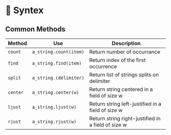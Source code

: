 # 🧬 Syntex

## Common Methods

| Method   | Use                    | Description                                        |
| -------- | ---------------------- | -------------------------------------------------- |
| `count`  | `a_string.count(item)` | Return number of occurrance                        |
| `find`   | `a_string.find(item)`  | Return index of the first occurrence               |
| `split`  | `a_string.(delimiter)` | Return list of strings splits on delimiter         |
| `center` | `a_string.center(w)`   | Return string centered in a field of size w        |
| `ljust`  | `a_string.ljust(w)`    | Return string left-justified in a field of size w  |
| `rjust`  | `a_string.rjust(w)`    | Return string right-justified in a field of size w |
